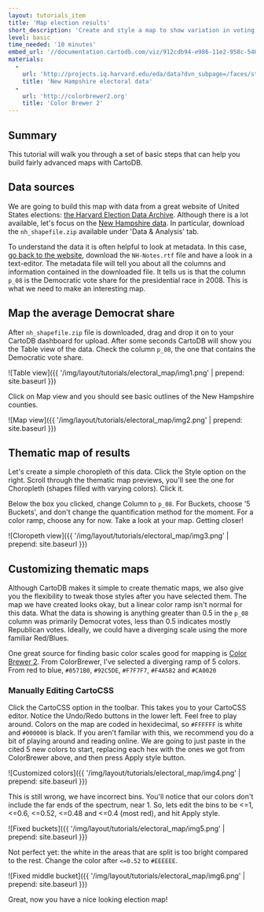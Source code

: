 ```yaml
---
layout: tutorials_item
title: 'Map election results'
short_description: 'Create and style a map to show variation in voting in a presidential election'
level: basic
time_needed: '10 minutes'
embed_url: '//documentation.cartodb.com/viz/912cdb94-e986-11e2-958c-5404a6a683d5/embed_map?title=false&description=true&search=false&shareable=true&cartodb_logo=false&layer_selector=false&legends=true&scrollwheel=false&fullscreen=true&sublayer_options=1&sw_lat=42.89206418807337&sw_lon=-72.36968994140624&ne_lat=43.26120612479979&ne_lon=-70.74920654296875'
materials:
  -
    url: 'http://projects.iq.harvard.edu/eda/data?dvn_subpage=/faces/study/StudyPage.xhtml?globalId=hdl:1902.1/16219&studyListingIndex=12_3643e60d8277429cf0ef2e3af640'
    title: 'New Hampshire electoral data'
  -
    url: 'http://colorbrewer2.org'
    title: 'Color Brewer 2'
---
```


## Summary

This tutorial will walk you through a set of basic steps that can help you build fairly advanced maps with CartoDB.

## Data sources

We are going to build this map with data from a great website of United States elections: [the Harvard Election Data Archive](http://projects.iq.harvard.edu/eda/). Although there is a lot available, let's focus on the [New Hampshire data](http://projects.iq.harvard.edu/eda/data?dvn_subpage=/faces/study/StudyPage.xhtml?globalId=hdl:1902.1/16219&studyListingIndex=12_3643e60d8277429cf0ef2e3af640). In particular, download the `nh_shapefile.zip` available under 'Data & Analysis' tab.

To understand the data it is often helpful to look at metadata. In this case, [go back to the website](http://projects.iq.harvard.edu/eda/data?dvn_subpage=/faces/study/StudyPage.xhtml?globalId=hdl:1902.1/16219&studyListingIndex=12_3643e60d8277429cf0ef2e3af640), download the `NH-Notes.rtf` file and have a look in a text-editor. The metadata file will tell you about all the columns and information contained in the downloaded file. It tells us is that the column `p_08` is the Democratic vote share for the presidential race in 2008. This is what we need to make an interesting map.

## Map the average Democrat share

After `nh_shapefile.zip` file is downloaded, drag and drop it on to your CartoDB dashboard for upload. After some seconds CartoDB will show you the <span class="ui_element" data-element="table_view">Table view</span> of the data. Check the column `p_08`, the one that contains the Democratic vote share.

![Table view]({{ '/img/layout/tutorials/electoral_map/img1.png' | prepend: site.baseurl }})

Click on <span class="ui_element" data-element="map_view">Map view</span> and you should see basic outlines of the New Hampshire counties.

![Map view]({{ '/img/layout/tutorials/electoral_map/img2.png' | prepend: site.baseurl }})

## Thematic map of results

Let's create a simple choropleth of this data. Click the <span class="ui_element" data-element="style_option">Style option</span> on the right. Scroll through the thematic map previews, you'll see the one for <span class="ui_element" data-element="cloropeth">Choropleth</span> (shapes filled with varying colors). Click it.

Below the box you clicked, change Column to `p_08`. For Buckets, choose '5 Buckets', and don't change the quantification method for the moment. For a color ramp, choose any for now. Take a look at your map. Getting closer!

![Cloropeth view]({{ '/img/layout/tutorials/electoral_map/img3.png' | prepend: site.baseurl }})

## Customizing thematic maps

Although CartoDB makes it simple to create thematic maps, we also give you the flexibility to tweak those styles after you have selected them. The map we have created looks okay, but a linear color ramp isn't normal for this data. What the data is showing is anything greater than 0.5 in the `p_08` column was primarily Democrat votes, less than 0.5 indicates mostly Republican votes. Ideally, we could have a diverging scale using the more familiar Red/Blues.

One great source for finding basic color scales good for mapping is [Color Brewer 2](http://colorbrewer2.org/). From ColorBrewer, I've selected a diverging ramp of 5 colors. From red to blue, `#0571B0`, `#92C5DE`, `#F7F7F7`, `#F4A582` and `#CA0020`

### Manually Editing CartoCSS

Click the <span class="ui_element" data-element="carto_tab">CartoCSS option</span> in the toolbar. This takes you to your CartoCSS editor. Notice the <span class="ui_element" data-element="undo_redo">Undo/Redo buttons</span>  in the lower left. Feel free to play around. Colors on the map are coded in hexidecimal, so `#FFFFFF` is white and `#000000` is black. If you aren't familar with this, we recommend you do a bit of playing around and reading online. We are going to just paste in the cited 5 new colors to start, replacing each hex with the ones we got from ColorBrewer above, and then press <span class="ui_element" data-element="apply_style">Apply style</span> button.

![Customized colors]({{ '/img/layout/tutorials/electoral_map/img4.png' | prepend: site.baseurl }})

This is still wrong, we have incorrect bins. You'll notice that our colors don't include the far ends of the spectrum, near 1. So, lets edit the bins to be <=1, <=0.6, <=0.52, <=0.48 and <=0.4 (most red), and hit  <span class="ui_element" data-element="apply_style">Apply style</span>.

![Fixed buckets]({{ '/img/layout/tutorials/electoral_map/img5.png' | prepend: site.baseurl }})

Not perfect yet: the white in the areas that are split is too bright compared to the rest. Change the color after `<=0.52` to `#EEEEEE`.

![Fixed middle bucket]({{ '/img/layout/tutorials/electoral_map/img6.png' | prepend: site.baseurl }})

Great, now you have a nice looking election map!

